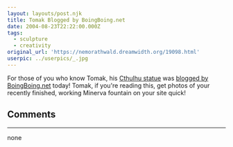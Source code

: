 ```yaml
---
layout: layouts/post.njk
title: Tomak Blogged by BoingBoing.net
date: 2004-08-23T22:22:00.000Z
tags:
  - sculpture
  - creativity
original_url: 'https://nemorathwald.dreamwidth.org/19098.html'
userpic: ../userpics/_.jpg
---
```

For those of you who know Tomak, his [Cthulhu statue](http://www.nethercraft.com/cthulhu.html) was [blogged by BoingBoing.net](http://www.boingboing.net/) today! Tomak, if you're reading this, get photos of your recently finished, working Minerva fountain on your site quick!

## Comments

---

none
